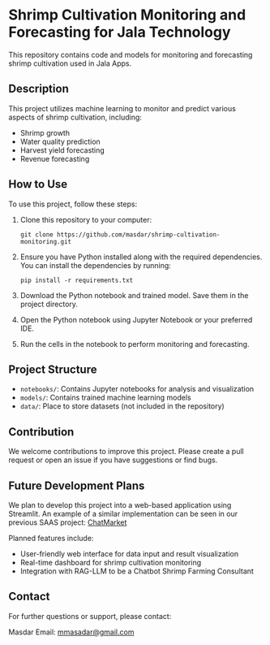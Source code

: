# Shrimp Cultivation Monitoring and Forecasting for Jala Technology

This repository contains code and models for monitoring and forecasting shrimp cultivation used in Jala Apps.

## Description

This project utilizes machine learning to monitor and predict various aspects of shrimp cultivation, including:

- Shrimp growth
- Water quality prediction
- Harvest yield forecasting
- Revenue forecasting

## How to Use

To use this project, follow these steps:

1. Clone this repository to your computer:
   ```
   git clone https://github.com/masdar/shrimp-cultivation-monitoring.git
   ```

2. Ensure you have Python installed along with the required dependencies. You can install the dependencies by running:
   ```
   pip install -r requirements.txt
   ```

3. Download the Python notebook and trained model. Save them in the project directory.

4. Open the Python notebook using Jupyter Notebook or your preferred IDE.

5. Run the cells in the notebook to perform monitoring and forecasting.

## Project Structure

- `notebooks/`: Contains Jupyter notebooks for analysis and visualization
- `models/`: Contains trained machine learning models
- `data/`: Place to store datasets (not included in the repository)

## Contribution

We welcome contributions to improve this project. Please create a pull request or open an issue if you have suggestions or find bugs.

## Future Development Plans

We plan to develop this project into a web-based application using Streamlit. An example of a similar implementation can be seen in our previous SAAS project: [ChatMarket](https://chatmarket.streamlit.app/)

Planned features include:
- User-friendly web interface for data input and result visualization
- Real-time dashboard for shrimp cultivation monitoring
- Integration with RAG-LLM to be a Chatbot Shrimp Farming Consultant


## Contact

For further questions or support, please contact:

Masdar
Email: mmasadar@gmail.com
